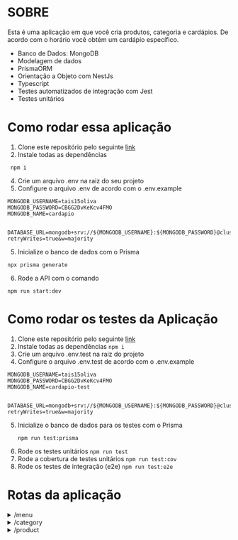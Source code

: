 # SOBRE 

Esta é uma aplicação em que você cria produtos, categoria e cardápios. De acordo com o horário você obtém um cardápio específico. 

- Banco de Dados: MongoDB
- Modelagem de dados
- PrismaORM
- Orientação a Objeto com NestJs
- Typescript
- Testes automatizados de integração com Jest
- Testes unitários 

# Como rodar essa aplicação

1. Clone este repositório pelo seguinte <a href="https://github.com/taisoliva/cardapio-api.git"> link </a>
2.  Instale todas as dependências 
```
 npm i
```
4. Crie um arquivo .env na raiz do seu projeto
5. Configure o arquivo .env de acordo com o .env.example
```
MONGODB_USERNAME=tais15oliva
MONGODB_PASSWORD=CBGG2DvKeKcv4FMO
MONGODB_NAME=cardapio

      DATABASE_URL=mongodb+srv://${MONGODB_USERNAME}:${MONGODB_PASSWORD}@cluster0.tawzcp8.mongodb.net/${MONGODB_NAME}?retryWrites=true&w=majority

```
5. Inicialize o banco de dados com o Prisma
```
npx prisma generate
```
6. Rode a API com o comando
```
npm run start:dev
```

# Como rodar os testes da Aplicação

1. Clone este repositório pelo seguinte <a href="https://github.com/taisoliva/cardapio-api.git"> link </a>
2.  Instale todas as dependências 
```npm i ```
3. Crie um arquivo .env.test na raiz do projeto
4. Configure o arquivo .env.test de acordo com o .env.example
```
MONGODB_USERNAME=tais15oliva
MONGODB_PASSWORD=CBGG2DvKeKcv4FMO
MONGODB_NAME=cardapio-test


DATABASE_URL=mongodb+srv://${MONGODB_USERNAME}:${MONGODB_PASSWORD}@cluster0.tawzcp8.mongodb.net/${MONGODB_NAME}?retryWrites=true&w=majority

```
5. Inicialize o banco de dados para os testes com o Prisma
   ```
   npm run test:prisma
   ```
6. Rode os testes unitários
```npm run test```
7. Rode a cobertura de testes unitários
```npm run test:cov```
8. Rode os testes de integração (e2e)
```npm run test:e2e```

# Rotas da aplicação

<details>
  <summary>/menu</summary>

  Você pode usar os seguintes métodos HTTP para interagir com este projeto:

  - **GET: /menu** Use o método GET para recuperar informações de menus. Exemplo de retorno
    ```
     [
      {
        "id": "6532f95f1ffffd75e088d384",
        "name": "Bolos e Tortas!",
        "type": "noturno",
        "products": [
            {
                "id": "65332fae38310a4e610a1f38",
                "name": "Bolo de Cenoura!!",
                "price": 1200,
                "image": "https://assets.unileversolutions.com/recipes-v2/67405.jpg",
                "description": "Bolo feito com cenouras recém colhidas e uma deliciosa cobertura de chocolate",
                "menuId": "6532f95f1ffffd75e088d384",
                "categoryId": "6532f9601ffffd75e088d385"
            }
        ]
      }
    ]
    ```
  - **GET: /menu/menuID** Use o método GET para recuperar informações de um menu específico.
 
  
  - **POST: /menu** Use o método POST para criar novos recursos no projeto. Necessário passar o seguinte body
    ```
    body = {
      name: "Nome do seu Menu",
      type: "diurno" | "noturno"
    }
    ```
 
  - **PATCH: /menu/menuId** Use o método PATCH para atualizar parcialmente algum menu. Necessário passar no body o que se deseja atualizar:
    ```
    body = {
      name: "Nome do Menu Atualizado",
    }
    ```
 
  - **DELETE: /menu/menuId** Use o método DELETE para excluir um menu específico

</details>

<details>
  <summary>/category</summary>

  Você pode usar os seguintes métodos HTTP para interagir com este projeto:

  - **GET: /category** Use o método GET para recuperar informações das categorias. Exemplo de retorno
    ```
     [
       {
        "id": "6532f9601ffffd75e088d385",
        "name": "Doce",
        "products": [
            {
                "id": "65332fae38310a4e610a1f38",
                "name": "Bolo de Cenoura!!",
                "price": 1200,
                "image": "https://assets.unileversolutions.com/recipes-v2/67405.jpg",
                "description": "Bolo feito com cenouras recém colhidas e uma deliciosa cobertura de chocolate",
                "menuId": "6532f95f1ffffd75e088d384",
                "categoryId": "6532f9601ffffd75e088d385"
            }
        ]
      }
    ]
    ```
  - **GET: /category/categoryID** Use o método GET para recuperar informações de uma categoria específica.
 
  
  - **POST: /category** Use o método POST para criar novos recursos no projeto. Necessário passar o seguinte body
    ```
    body = {
      name: "Nome da Categoria",
    }
    ```
 
  - **PATCH: /category/categoryID** Use o método PATCH para atualizar parcialmente alguma categoria. Necessário passar no body o que se deseja atualizar:
    ```
    body = {
      name: "Nome da Categoria Atualizada",
    }
    ```
 
  - **DELETE: /category/categoryID** Use o método DELETE para excluir uma categoria específica

</details>

<details>
  <summary>/product</summary>

  Você pode usar os seguintes métodos HTTP para interagir com este projeto:

  - **GET: /products** Use o método GET para recuperar informações dos produtos. Exemplo de retorno
    ```
     [
      {
        "id": "65332fae38310a4e610a1f38",
        "name": "Bolo de Cenoura!!",
        "price": 1200,
        "image": "https://assets.unileversolutions.com/recipes-v2/67405.jpg",
        "description": "Bolo feito com cenouras recém colhidas e uma deliciosa cobertura de chocolate",
        "menuId": "6532f95f1ffffd75e088d384",
        "categoryId": "6532f9601ffffd75e088d385"
     }
    ]
    ```
  - **GET: /products/productID** Use o método GET para recuperar informações de um produto específico.
 
  
  - **POST: /products** Use o método POST para criar novos recursos no projeto. Necessário passar o seguinte body
    ```
    body = {
      name: "Nome do Produto",
      price: 1120,
      imagem: URL da Imagem,
      description: descrição breve do produto 
    }
    ```
 
  - **PATCH: /products/productID** Use o método PATCH para atualizar parcialmente algum produto. Necessário passar no body o que se deseja atualizar:
    ```
    body = {
      name: "Nome da Produto Atualizado",
    }
    ```
 
  - **DELETE: /products/productID** Use o método DELETE para excluir um produto específico.

</details>
